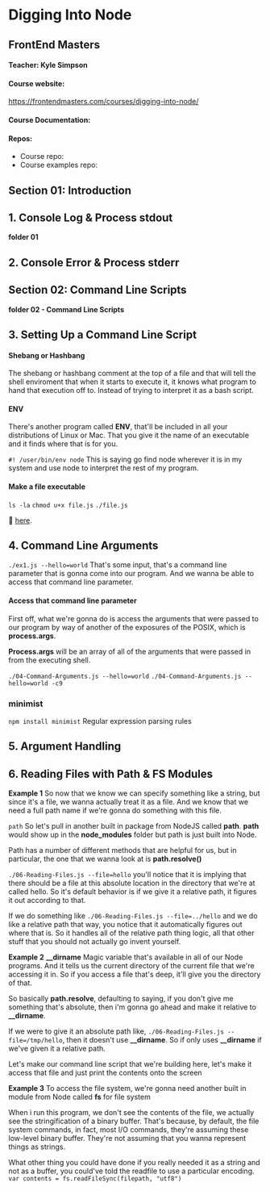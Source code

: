 # Digging Into Node

## FrontEnd Masters

#### Teacher: Kyle Simpson

#### Course website:

https://frontendmasters.com/courses/digging-into-node/

#### Course Documentation:

#### Repos:

- Course repo:
- Course examples repo:

## Section 01: Introduction

## 1. Console Log & Process stdout

**folder 01**

## 2. Console Error & Process stderr

## Section 02: Command Line Scripts

**folder 02 - Command Line Scripts**

## 3. Setting Up a Command Line Script

#### Shebang or Hashbang

The shebang or hashbang comment at the top of a file and that will tell the shell enviroment that when it starts to execute it, it knows what program to hand that execution off to. Instead of trying to interpret it as a bash script.

#### ENV

There's another program called **ENV**, that'll be included in all your distributions of Linux or Mac. That you give it the name of an executable and it finds where that is for you.

`#! /user/bin/env node` This is saying go find node wherever it is in my system and use node to interpret the rest of my program.

#### Make a file executable

`ls -la`
`chmod u+x file.js`
`./file.js`

:link: [here](https://nodejs.org/api/globals.html).

## 4. Command Line Arguments

`./ex1.js --hello=world` That's some input, that's a command line parameter that is gonna come into our program. And we wanna be able to access that command line parameter.

#### Access that command line parameter

First off, what we're gonna do is access the arguments that were passed to our program by way of another of the exposures of the POSIX, which is **process.args**.

**Process.args** will be an array of all of the arguments that were passed in from the executing shell.

`./04-Command-Arguments.js --hello=world`
`./04-Command-Arguments.js --hello=world -c9`

### minimist

`npm install minimist` Regular expression parsing rules

## 5. Argument Handling

## 6. Reading Files with Path & FS Modules

**Example 1**
So now that we know we can specify something like a string, but since it's a file, we wanna actually treat it as a file. And we know that we need a full path name if we're gonna do something with this file.

`path` So let's pull in another built in package from NodeJS called **path**. **path** would show up in the **node_modules** folder but path is just built into Node.

Path has a number of different methods that are helpful for us, but in particular, the one that we wanna look at is **path.resolve()**

`./06-Reading-Files.js --file=hello` you'll notice that it is implying that there should be a file at this absolute location in the directory that we're at called hello. So it's default behavior is if we give it a relative path, it figures it out according to that.

If we do something like `./06-Reading-Files.js --file=../hello` and we do like a relative path that way, you notice that it automatically figures out where that is. So it handles all of the relative path thing logic, all that other stuff that you should not actually go invent yourself.

**Example 2**
**\_\_dirname** Magic variable that's available in all of our Node programs. And it tells us the current directory of the current file that we're accessing it in. So if you access a file that's deep, it'll give you the directory of that.

So basically **path.resolve**, defaulting to saying, if you don't give me something that's absolute, then i'm gonna go ahead and make it relative to **\_\_dirname**.

If we were to give it an absolute path like, `./06-Reading-Files.js --file=/tmp/hello`, then it doesn't use **\_\_dirname**. So if only uses **\_\_dirname** if we've given it a relative path.

Let's make our command line script that we're building here, let's make it access that file and just print the contents onto the screen

**Example 3**
To access the file system, we're gonna need another built in module from Node called **fs** for file system

When i run this program, we don't see the contents of the file, we actually see the stringification of a binary buffer. That's because, by default, the file system commands, in fact, most I/O commands, they're assuming these low-level binary buffer. They're not assuming that you wanna represent things as strings.

What other thing you could have done if you really needed it as a string and not as a buffer, you could've told the readfile to use a particular encoding. `var contents = fs.readFileSync(filepath, "utf8")`
